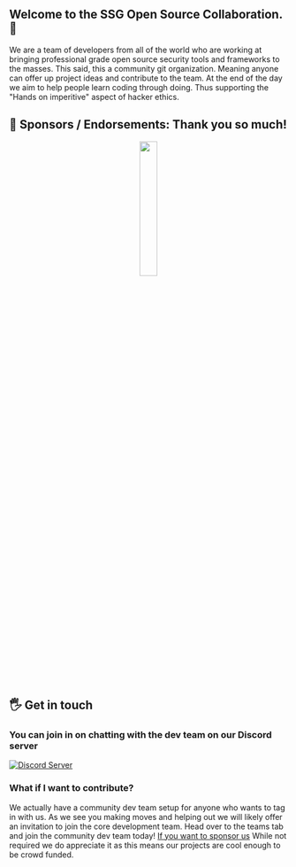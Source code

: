 ## Welcome to the SSG Open Source Collaboration. 👋  
We are a team of developers from all of the world who are working at bringing professional grade open source security tools and frameworks to the masses. 
This said, this a community git organization. Meaning anyone can offer up project ideas and contribute to the team. At the end of the day we aim to help people learn coding through doing. Thus supporting the "Hands on imperitive" aspect of hacker ethics.   
  
## 🤝 Sponsors / Endorsements: Thank you so much!     
<div align="center">
<img src="https://user-images.githubusercontent.com/89718570/234070674-51080b9a-be10-476f-9bbf-3e1e2a6cca9e.png" width="25%" height="25%">  
</div>  
  
## 🖐️ Get in touch
### You can join in on chatting with the dev team on our Discord server
  <a href="https://discord.gg/ecrBC9wnma"><img src="https://discordapp.com/api/guilds/879757204620726362/widget.png?style=banner3" alt="Discord Server"></a>

### What if I want to contribute?
We actually have a community dev team setup for anyone who wants to tag in with us. As we see you making moves and helping out we will likely offer an invitation to join the core development team. Head over to the teams tab and join the community dev team today! [If you want to sponsor us](https://github.com/sponsors/SSGOrg) While not required we do appreciate it as this means our projects are cool enough to be crowd funded. 
